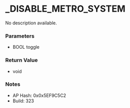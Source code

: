 # _DISABLE_METRO_SYSTEM

No description available.

### Parameters
* BOOL toggle

### Return Value
* void

### Notes
* AP Hash: 0x0x5EF9C5C2
* Build: 323

